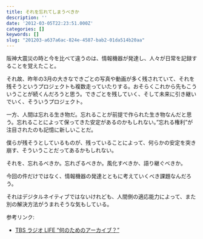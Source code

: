 ```yaml
---
title: それを忘れてしまうべきか
description: ''
date: '2012-03-05T22:23:51.000Z'
categories: []
keywords: []
slug: "201203-a637a6ac-824e-4587-bab2-01da514b20aa"
---
```

阪神大震災の時と今を比べて違うのは、情報機器が発達し、人々が日常を記録することを覚えたこと。

それ故、昨年の3月の大きなできごとの写真や動画が多く残されていて、それを残そうというプロジェクトも複数走っていたりする。おそらくこれから先もこういうことが続くんだろうと思う。できごとを残していく、そして未来に引き継いでいく、そういうプロジェクト。

一方、人間は忘れる生き物だ。忘れることが前提で作られた生き物なんだと思う。忘れることによって保ってきた安定があるのかもしれない。”忘れる権利”が注目されたのも記憶に新しいことだ。

僕らが残そうとしているものが、残っていることによって、何らかの安定を突き崩す、そういうことだってあるかもしれない。

それを、忘れるべきか。忘れざるべきか。風化すべきか、語り継ぐべきか。

今回の件だけではなく、情報機器の発達とともに考えていくべき課題なんだろう。

それはデジタルネイティブではないけれども、人間側の適応能力によって、また別の解決方法がうまれそうな気もしている。

参考リンク:

*   [TBS ラジオ LIFE “何のためのアーカイブ？”](http://www.tbsradio.jp/life/2012/01/2012122part1.html)